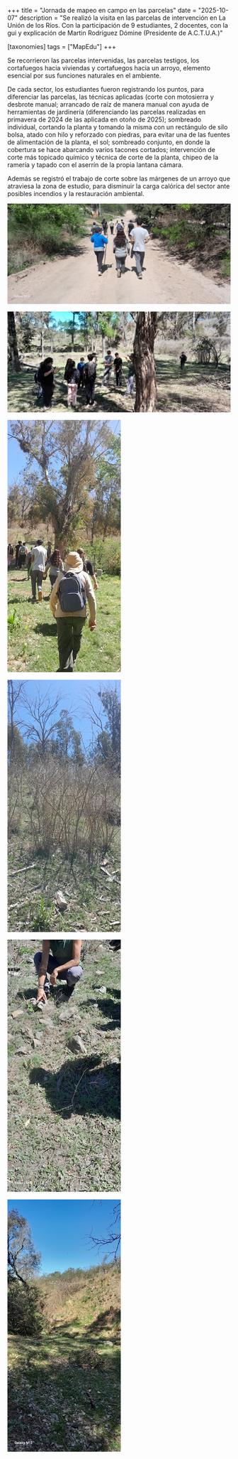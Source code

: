 +++
title = "Jornada de mapeo en campo en las parcelas"
date = "2025-10-07"
description = "Se realizó la visita en las parcelas de intervención en La Unión de los Ríos. Con la participación de 9 estudiantes, 2 docentes, con la gui y explicación de Martin Rodríguez Dómine (Presidente de A.C.T.U.A.)"

[taxonomies]
tags = ["MapEdu"]
+++

Se recorrieron las parcelas intervenidas, las parcelas testigos, los cortafuegos hacia viviendas y cortafuegos hacia un arroyo, elemento esencial por sus funciones naturales en el ambiente. 

De cada sector, los estudiantes fueron registrando los puntos, para diferenciar las parcelas, las técnicas aplicadas (corte con motosierra y desbrote manual; arrancado de raíz de manera manual con ayuda de herramientas de jardinería (diferenciando las parcelas realizadas en primavera de 2024 de las aplicada en otoño de 2025); sombreado individual, cortando la planta y tomando la misma con un rectángulo de silo bolsa, atado con hilo y reforzado con piedras, para evitar una de las fuentes de alimentación de la planta, el sol; sombreado conjunto, en donde la cobertura se hace abarcando varios tacones cortados; intervención de corte más topicado químico y técnica de corte de la planta, chipeo de la ramería y tapado con el aserrín de la propia lantana cámara.

Además se registró el trabajo de corte sobre las márgenes de un arroyo que atraviesa la zona de estudio, para disminuir la carga calórica del sector ante posibles incendios y la restauración ambiental.

![](/img/mapeo_parcelas_01.png)

![](/img/mapeo_parcelas_02.png)

![](/img/mapeo_parcelas_03.png)

![](/img/mapeo_parcelas_04.png)

![](/img/mapeo_parcelas_05.png)

![](/img/mapeo_parcelas_06.png)
